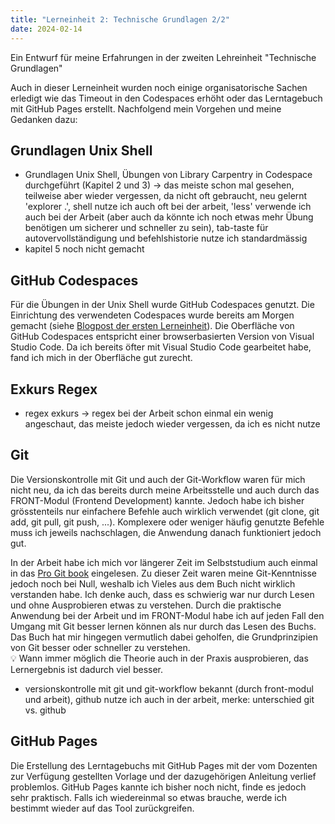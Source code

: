 ```yaml
---
title: "Lerneinheit 2: Technische Grundlagen 2/2"
date: 2024-02-14
---
```


Ein Entwurf für meine Erfahrungen in der zweiten Lehreinheit "Technische Grundlagen"

Auch in dieser Lerneinheit wurden noch einige organisatorische Sachen erledigt wie das Timeout in den Codespaces erhöht oder das Lerntagebuch mit GitHub Pages erstellt. Nachfolgend mein Vorgehen und meine Gedanken dazu:

## Grundlagen Unix Shell

- Grundlagen Unix Shell, Übungen von Library Carpentry in Codespace durchgeführt (Kapitel 2 und 3) -> das meiste schon mal gesehen, teilweise aber wieder vergessen, da nicht oft gebraucht, neu gelernt 'explorer .', shell nutze ich auch oft bei der arbeit, 'less' verwende ich auch bei der Arbeit (aber auch da könnte ich noch etwas mehr Übung benötigen um sicherer und schneller zu sein), tab-taste für autovervollständigung und befehlshistorie nutze ich standardmässig
- kapitel 5 noch nicht gemacht

## GitHub Codespaces
Für die Übungen in der Unix Shell wurde GitHub Codespaces genutzt. Die Einrichtung des verwendeten Codespaces wurde bereits am Morgen gemacht (siehe [Blogpost der ersten Lerneinheit](https://yara-wagner.github.io/lerntagebuch/2024/02/14/lerneinheit1.html)). Die Oberfläche von GitHub Codespaces entspricht einer browserbasierten Version von Visual Studio Code. Da ich bereits öfter mit Visual Studio Code gearbeitet habe, fand ich mich in der Oberfläche gut zurecht.

## Exkurs Regex
- regex exkurs -> regex bei der Arbeit schon einmal ein wenig angeschaut, das meiste jedoch wieder vergessen, da ich es nicht nutze

## Git
Die Versionskontrolle mit Git und auch der Git-Workflow waren für mich nicht neu, da ich das bereits durch meine Arbeitsstelle und auch durch das FRONT-Modul (Frontend Development) kannte. Jedoch habe ich bisher grösstenteils nur einfachere Befehle auch wirklich verwendet (git clone, git add, git pull, git push, ...). Komplexere oder weniger häufig genutzte Befehle muss ich jeweils nachschlagen, die Anwendung danach funktioniert jedoch gut.

In der Arbeit habe ich mich vor längerer Zeit im Selbststudium auch einmal in das [Pro Git book](https://git-scm.com/book/en/v2) eingelesen. Zu dieser Zeit waren meine Git-Kenntnisse jedoch noch bei Null, weshalb ich Vieles aus dem Buch nicht wirklich verstanden habe. Ich denke auch, dass es schwierig war nur durch Lesen und ohne Ausprobieren etwas zu verstehen. Durch die praktische Anwendung bei der Arbeit und im FRONT-Modul habe ich auf jeden Fall den Umgang mit Git besser lernen können als nur durch das Lesen des Buchs. Das Buch hat mir hingegen vermutlich dabei geholfen, die Grundprinzipien von Git besser oder schneller zu verstehen. <br>
💡 Wann immer möglich die Theorie auch in der Praxis ausprobieren, das Lernergebnis ist dadurch viel besser.

- versionskontrolle mit git und git-workflow bekannt (durch front-modul und arbeit), github nutze ich auch in der arbeit, merke: unterschied git vs. github

## GitHub Pages
Die Erstellung des Lerntagebuchs mit GitHub Pages mit der vom Dozenten zur Verfügung gestellten Vorlage und der dazugehörigen Anleitung verlief problemlos. GitHub Pages kannte ich bisher noch nicht, finde es jedoch sehr praktisch. Falls ich wiedereinmal so etwas brauche, werde ich bestimmt wieder auf das Tool zurückgreifen.
